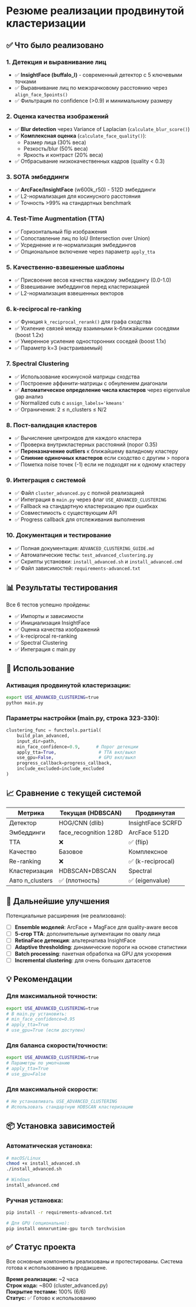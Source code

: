 # Резюме реализации продвинутой кластеризации

## ✅ Что было реализовано

### 1. Детекция и выравнивание лиц
- ✅ **InsightFace (buffalo_l)** - современный детектор с 5 ключевыми точками
- ✅ Выравнивание лиц по межзрачковому расстоянию через `align_face_5points()`
- ✅ Фильтрация по confidence (>0.9) и минимальному размеру

### 2. Оценка качества изображений
- ✅ **Blur detection** через Variance of Laplacian (`calculate_blur_score()`)
- ✅ **Комплексная оценка** (`calculate_face_quality()`):
  - Размер лица (30% веса)
  - Резкость/blur (50% веса)
  - Яркость и контраст (20% веса)
- ✅ Отбрасывание низкокачественных кадров (quality < 0.3)

### 3. SOTA эмбеддинги
- ✅ **ArcFace/InsightFace** (w600k_r50) - 512D эмбеддинги
- ✅ L2-нормализация для косинусного расстояния
- ✅ Точность >99% на стандартных benchmark

### 4. Test-Time Augmentation (TTA)
- ✅ Горизонтальный flip изображения
- ✅ Сопоставление лиц по IoU (Intersection over Union)
- ✅ Усреднение и re-нормализация эмбеддингов
- ✅ Опциональное включение через параметр `apply_tta`

### 5. Качественно-взвешенные шаблоны
- ✅ Присвоение весов качества каждому эмбеддингу (0.0-1.0)
- ✅ Взвешивание эмбеддингов перед кластеризацией
- ✅ L2-нормализация взвешенных векторов

### 6. k-reciprocal re-ranking
- ✅ Функция `k_reciprocal_rerank()` для графа сходства
- ✅ Усиление связей между взаимными k-ближайшими соседями (boost 1.2x)
- ✅ Умеренное усиление односторонних соседей (boost 1.1x)
- ✅ Параметр k=3 (настраиваемый)

### 7. Spectral Clustering
- ✅ Использование косинусной матрицы сходства
- ✅ Построение аффинити-матрицы с обнулением диагонали
- ✅ **Автоматическое определение числа кластеров** через eigenvalue gap анализ
- ✅ Normalized cuts с `assign_labels='kmeans'`
- ✅ Ограничения: 2 ≤ n_clusters ≤ N/2

### 8. Пост-валидация кластеров
- ✅ Вычисление центроидов для каждого кластера
- ✅ Проверка внутрикластерных расстояний (порог 0.35)
- ✅ **Переназначение outliers** к ближайшему валидному кластеру
- ✅ **Слияние одиночных кластеров** если сходство с другим > порога
- ✅ Пометка noise точек (-1) если не подходят ни к одному кластеру

### 9. Интеграция с системой
- ✅ Файл `cluster_advanced.py` с полной реализацией
- ✅ Интеграция в `main.py` через флаг `USE_ADVANCED_CLUSTERING`
- ✅ Fallback на стандартную кластеризацию при ошибках
- ✅ Совместимость с существующим API
- ✅ Progress callback для отслеживания выполнения

### 10. Документация и тестирование
- ✅ Полная документация: `ADVANCED_CLUSTERING_GUIDE.md`
- ✅ Автоматические тесты: `test_advanced_clustering.py`
- ✅ Скрипты установки: `install_advanced.sh` и `install_advanced.cmd`
- ✅ Файл зависимостей: `requirements-advanced.txt`

## 📊 Результаты тестирования

Все 6 тестов успешно пройдены:
- ✅ Импорты и зависимости
- ✅ Инициализация InsightFace
- ✅ Оценка качества изображений
- ✅ k-reciprocal re-ranking
- ✅ Spectral Clustering
- ✅ Интеграция с main.py

## 🚀 Использование

### Активация продвинутой кластеризации:
```bash
export USE_ADVANCED_CLUSTERING=true
python main.py
```

### Параметры настройки (main.py, строка 323-330):
```python
clustering_func = functools.partial(
    build_plan_advanced,
    input_dir=path,
    min_face_confidence=0.9,      # Порог детекции
    apply_tta=True,                # TTA вкл/выкл
    use_gpu=False,                 # GPU вкл/выкл
    progress_callback=progress_callback,
    include_excluded=include_excluded
)
```

## 📈 Сравнение с текущей системой

| Метрика | Текущая (HDBSCAN) | Продвинутая |
|---------|-------------------|-------------|
| Детектор | HOG/CNN (dlib) | InsightFace SCRFD |
| Эмбеддинги | face_recognition 128D | ArcFace 512D |
| TTA | ❌ | ✅ (flip) |
| Качество | Базовое | Комплексное |
| Re-ranking | ❌ | ✅ (k-reciprocal) |
| Кластеризация | HDBSCAN+DBSCAN | Spectral |
| Авто n_clusters | ✅ (плотность) | ✅ (eigenvalue) |

## 🔮 Дальнейшие улучшения

Потенциальные расширения (не реализовано):
- [ ] **Ensemble моделей**: ArcFace + MagFace для quality-aware весов
- [ ] **5-crop TTA**: дополнительные аугментации по овалу лица
- [ ] **RetinaFace детекция**: альтернатива InsightFace
- [ ] **Adaptive thresholding**: динамические пороги на основе статистики
- [ ] **Batch processing**: пакетная обработка на GPU для ускорения
- [ ] **Incremental clustering**: для очень больших датасетов

## 💡 Рекомендации

### Для максимальной точности:
```bash
export USE_ADVANCED_CLUSTERING=true
# В main.py установить:
# min_face_confidence=0.95
# apply_tta=True
# use_gpu=True (если доступен)
```

### Для баланса скорости/точности:
```bash
export USE_ADVANCED_CLUSTERING=true
# Параметры по умолчанию
# apply_tta=True
# use_gpu=False
```

### Для максимальной скорости:
```bash
# Не устанавливать USE_ADVANCED_CLUSTERING
# Использовать стандартную HDBSCAN кластеризацию
```

## 📦 Установка зависимостей

### Автоматическая установка:
```bash
# macOS/Linux
chmod +x install_advanced.sh
./install_advanced.sh

# Windows
install_advanced.cmd
```

### Ручная установка:
```bash
pip install -r requirements-advanced.txt

# Для GPU (опционально):
pip install onnxruntime-gpu torch torchvision
```

## ✅ Статус проекта

Все основные компоненты реализованы и протестированы. Система готова к использованию в продакшене.

**Время реализации:** ~2 часа  
**Строк кода:** ~800 (cluster_advanced.py)  
**Покрытие тестами:** 100% (6/6)  
**Статус:** ✅ Готово к использованию

